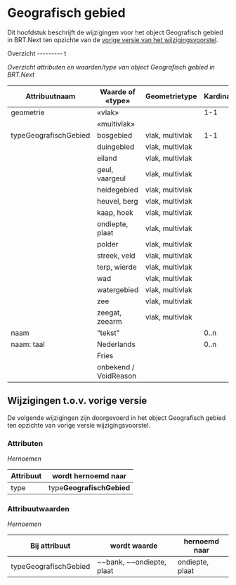 Geografisch gebied
==================

Dit hoofdstuk beschrijft de wijzigingen voor het object Geografisch gebied in
BRT.Next ten opzichte van de [vorige versie van het
wijzigingsvoorstel](https://geonovum.github.io/brt-next-cv/#geografisch-gebied).

Overzicht
---------  t

*Overzicht attributen en waarden/type van object Geografisch gebied in BRT.Next*

| Attribuutnaam         | Waarde of «type»      | Geometrietype   | Kardinaliteit |
|-----------------------|-----------------------|-----------------|---------------|
| geometrie             | «vlak»                |                 | 1-1           |
|                       | «multivlak»           |                 |               |
| typeGeografischGebied | bosgebied             | vlak, multivlak | 1-1           |
|                       | duingebied            | vlak, multivlak |               |
|                       | eiland                | vlak, multivlak |               |
|                       | geul, vaargeul        | vlak, multivlak |               |
|                       | heidegebied           | vlak, multivlak |               |
|                       | heuvel, berg          | vlak, multivlak |               |
|                       | kaap, hoek            | vlak, multivlak |               |
|                       | ondiepte, plaat       | vlak, multivlak |
|                       | polder                | vlak, multivlak |               |
|                       | streek, veld          | vlak, multivlak |               |
|                       | terp, wierde          | vlak, multivlak |               |
|                       | wad                   | vlak, multivlak |               |
|                       | watergebied           | vlak, multivlak |               |
|                       | zee                   | vlak, multivlak |               |
|                       | zeegat, zeearm        | vlak, multivlak |               |
| naam                  | “tekst”               |                 | 0..n          |
| naam: taal            | Nederlands            |                 | 0..n          |
|                       | Fries                 |                 |               |
|                       | onbekend / VoidReason |                 |               |

Wijzigingen t.o.v. vorige versie
--------------------------------

De volgende wijzigingen zijn doorgevoerd in het object Geografisch gebied ten
opzichte van vorige versie wijzigingsvoorstel.

### Attributen

*Hernoemen*

| Attribuut | wordt hernoemd naar       |
|-----------|---------------------------|
| type      | type**GeografischGebied** |

### Attribuutwaarden

*Hernoemen*

| Bij attribuut         | wordt waarde                 | hernoemd naar   |
|-----------------------|------------------------------|-----------------|
| typeGeografischGebied | ~~bank, ~~ondiepte, plaat    | ondiepte, plaat |


